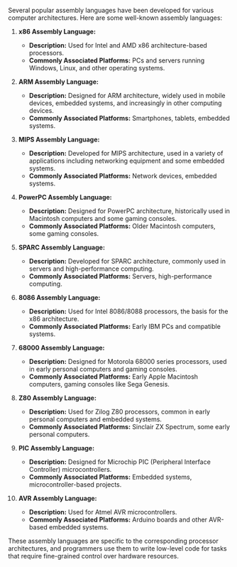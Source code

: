 Several popular assembly languages have been developed for various computer architectures. Here are some well-known assembly languages:

1. **x86 Assembly Language:**
   - **Description:** Used for Intel and AMD x86 architecture-based processors.
   - **Commonly Associated Platforms:** PCs and servers running Windows, Linux, and other operating systems.

2. **ARM Assembly Language:**
   - **Description:** Designed for ARM architecture, widely used in mobile devices, embedded systems, and increasingly in other computing devices.
   - **Commonly Associated Platforms:** Smartphones, tablets, embedded systems.

3. **MIPS Assembly Language:**
   - **Description:** Developed for MIPS architecture, used in a variety of applications including networking equipment and some embedded systems.
   - **Commonly Associated Platforms:** Network devices, embedded systems.

4. **PowerPC Assembly Language:**
   - **Description:** Designed for PowerPC architecture, historically used in Macintosh computers and some gaming consoles.
   - **Commonly Associated Platforms:** Older Macintosh computers, some gaming consoles.

5. **SPARC Assembly Language:**
   - **Description:** Developed for SPARC architecture, commonly used in servers and high-performance computing.
   - **Commonly Associated Platforms:** Servers, high-performance computing.

6. **8086 Assembly Language:**
   - **Description:** Used for Intel 8086/8088 processors, the basis for the x86 architecture.
   - **Commonly Associated Platforms:** Early IBM PCs and compatible systems.

7. **68000 Assembly Language:**
   - **Description:** Designed for Motorola 68000 series processors, used in early personal computers and gaming consoles.
   - **Commonly Associated Platforms:** Early Apple Macintosh computers, gaming consoles like Sega Genesis.

8. **Z80 Assembly Language:**
   - **Description:** Used for Zilog Z80 processors, common in early personal computers and embedded systems.
   - **Commonly Associated Platforms:** Sinclair ZX Spectrum, some early personal computers.

9. **PIC Assembly Language:**
   - **Description:** Designed for Microchip PIC (Peripheral Interface Controller) microcontrollers.
   - **Commonly Associated Platforms:** Embedded systems, microcontroller-based projects.

10. **AVR Assembly Language:**
    - **Description:** Used for Atmel AVR microcontrollers.
    - **Commonly Associated Platforms:** Arduino boards and other AVR-based embedded systems.

These assembly languages are specific to the corresponding processor architectures, and programmers use them to write low-level code for tasks that require fine-grained control over hardware resources.
